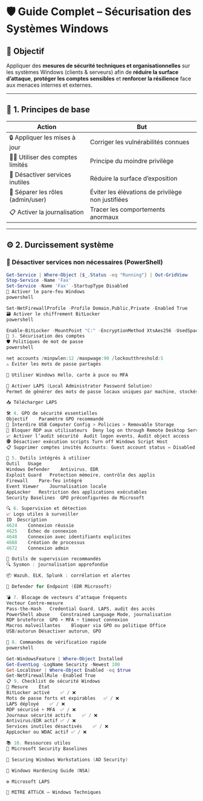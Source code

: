 # 🛡️ Guide Complet – Sécurisation des Systèmes Windows

## 🎯 Objectif

Appliquer des **mesures de sécurité techniques et organisationnelles** sur les systèmes Windows (clients & serveurs) afin de **réduire la surface d’attaque**, **protéger les comptes sensibles** et **renforcer la résilience** face aux menaces internes et externes.

---

## 🧱 1. Principes de base

| Action                             | But                                           |
|------------------------------------|-----------------------------------------------|
| 🔒 Appliquer les mises à jour      | Corriger les vulnérabilités connues           |
| 🧑‍💻 Utiliser des comptes limités  | Principe du moindre privilège                 |
| 🛑 Désactiver services inutiles     | Réduire la surface d’exposition               |
| 🧩 Séparer les rôles (admin/user)   | Éviter les élévations de privilège non justifiées |
| 📋 Activer la journalisation       | Tracer les comportements anormaux             |

---

## ⚙️ 2. Durcissement système

### 🔧 Désactiver services non nécessaires (PowerShell)

```powershell
Get-Service | Where-Object {$_.Status -eq "Running"} | Out-GridView
Stop-Service -Name 'Fax'
Set-Service -Name 'Fax' -StartupType Disabled
🔐 Activer le pare-feu Windows
powershell

Set-NetFirewallProfile -Profile Domain,Public,Private -Enabled True
🗃️ Activer le chiffrement BitLocker
powershell

Enable-BitLocker -MountPoint "C:" -EncryptionMethod XtsAes256 -UsedSpaceOnlyEncryption
👥 3. Sécurisation des comptes
🛡️ Politiques de mot de passe
powershell

net accounts /minpwlen:12 /maxpwage:90 /lockoutthreshold:5
⚠️ Éviter les mots de passe partagés

🔐 Utiliser Windows Hello, carte à puce ou MFA

👮 Activer LAPS (Local Administrator Password Solution)
Permet de générer des mots de passe locaux uniques par machine, stockés dans Active Directory de façon sécurisée.

📥 Télécharger LAPS

🛠️ 4. GPO de sécurité essentielles
Objectif	Paramètre GPO recommandé
🔐 Interdire USB	Computer Config > Policies > Removable Storage
🛑 Bloquer RDP aux utilisateurs	Deny log on through Remote Desktop Services
📈 Activer l’audit sécurité	Audit logon events, Audit object access
🕵️ Désactiver exécution scripts	Turn off Windows Script Host
📋 Supprimer comptes invités	Accounts: Guest account status = Disabled

🧰 5. Outils intégrés à utiliser
Outil	Usage
Windows Defender	Antivirus, EDR
Exploit Guard	Protection mémoire, contrôle des applis
Firewall	Pare-feu intégré
Event Viewer	Journalisation locale
AppLocker	Restriction des applications exécutables
Security Baselines	GPO préconfigurées de Microsoft

🔍 6. Supervision et détection
📈 Logs utiles à surveiller
ID	Description
4624	Connexion réussie
4625	Échec de connexion
4648	Connexion avec identifiants explicites
4688	Création de processus
4672	Connexion admin

🧪 Outils de supervision recommandés
🔍 Sysmon : journalisation approfondie

📦 Wazuh, ELK, Splunk : corrélation et alertes

🔐 Defender for Endpoint (EDR Microsoft)

💣 7. Blocage de vecteurs d’attaque fréquents
Vecteur	Contre-mesure
Pass-the-Hash	Credential Guard, LAPS, audit des accès
PowerShell abuse	Constrained Language Mode, journalisation
RDP bruteforce	GPO + MFA + timeout connexion
Macros malveillantes	Bloquer via GPO ou politique Office
USB/autorun	Désactiver autorun, GPO

🚀 8. Commandes de vérification rapide
powershell

Get-WindowsFeature | Where-Object Installed
Get-EventLog -LogName Security -Newest 100
Get-LocalUser | Where-Object Enabled -eq $true
Get-NetFirewallRule -Enabled True
📋 9. Checklist de sécurité Windows
🔐 Mesure	État
BitLocker activé	✅ / ❌
Mots de passe forts et expirables	✅ / ❌
LAPS déployé	✅ / ❌
RDP sécurisé + MFA	✅ / ❌
Journaux sécurité actifs	✅ / ❌
Antivirus/EDR actif	✅ / ❌
Services inutiles désactivés	✅ / ❌
AppLocker ou WDAC actif	✅ / ❌

📚 10. Ressources utiles
🔗 Microsoft Security Baselines

📘 Securing Windows Workstations (AD Security)

🔐 Windows Hardening Guide (NSA)

⚙️ Microsoft LAPS

🧠 MITRE ATT&CK – Windows Techniques
